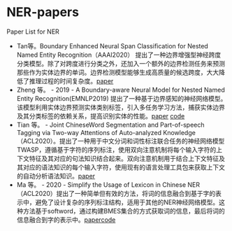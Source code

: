 # NER-papers
Paper List for NER
- Tan等。Boundary Enhanced Neural Span Classification for Nested Named Entity Recognition（AAAI2020） 提出了一种边界增强型神经跨度分类模型。除了对跨度进行分类之外，还加入一个额外的边界检测任务来预测那些作为实体边界的单词。边界检测模型能够生成高质量的候选跨度，大大降低了推理过程的时间复杂度。[paper](http://www.researchgate.net/publication/342542944_Boundary_Enhanced_Neural_Span_Classification_for_Nested_Named_Entity_Recognition)
- Zheng 等。 - 2019 - A Boundary-aware Neural Model for Nested Named Entity Recognition(EMNLP2019)  提出了一种基于边界感知的神经网络模型。该模型利用实体边界预测实体类别标签，引入多任务学习方法，捕获实体边界及其分类标签的依赖关系，提高识别实体的性能。[paper](https://www.aclweb.org/anthology/D19-1034/) [code](https://github.com/thecharm/boundary-aware-nested-ner)
- Tian 等。 - Joint ChineseWord Segmentation and Part-of-speech Tagging via Two-way Attentions of Auto-analyzed Knowledge（ACL2020）。提出了一种用于中文分词和词性标注联合任务的神经网络模型TWASP，遵循基于字符的序列标注，使用双向注意机制将每个输入字符的上下文特征及其对应的句法知识结合起来。双向注意机制用于结合上下文特征及其对应的语法知识的每个输入字符，使用现有的语言处理工具包来获取上下文的自动分析语法知识。[paper](https://www.aclweb.org/anthology/2020.acl-main.735/)
- Ma 等。 - 2020 - Simplify the Usage of Lexicon in Chinese NER（ACL2020）提出了一种简单但有效的方法，将词的信息融合到基于字的表示中，避免了设计复杂的序列标注结构，适用于其他的NER神经网络模型。这种方法基于softword，通过构建BMES集合的方式获取词的信息，最后将词的信息融合到字的表示中。[paper](https://www.researchgate.net/publication/335233357_Simplify_the_Usage_of_Lexicon_in_Chinese_NER)[code](https://github.com/v-mipeng/LexiconAugmentedNER)
